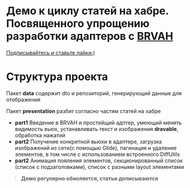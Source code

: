 # Демо к циклу статей на хабре. Посвященного упрощению разработки адаптеров с [BRVAH](https://github.com/CymChad/BaseRecyclerViewAdapterHelper)

[Подписывайтесь  и ставьте лайки:)](https://habr.com/ru/users/bsod_keks/)

# Структура проекта

Пакет **data** содержит dto и репозиторий, генерирующий данные для отображения

Пакет **presentation** разбит согласно частям статей на хабре

- **part1** Введение в BRVAH и простейщий адптер, умеющий менять видимость вьюх, устанавливать текст и изображения **dravable**, обработка нажатий
- **part2** Получение конкретной вьюхи в адаптере, загрузка изображений из сети(с помощью Glide), пагинация и удаление элементов, в том числе с использованием встроенного DiffUtils
- **part2** Анимация пояления элементов, секционированный список (список с подзаголовками), список с разными layout элементами

>**Демо регулярно обноляется, статьи дописываются**